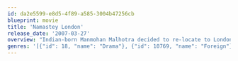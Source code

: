 ```yaml
---
id: da2e5599-e8d5-4f89-a585-3004b47256cb
blueprint: movie
title: 'Namastey London'
release_date: '2007-03-27'
overview: "Indian-born Manmohan Malhotra decided to re-locate to London, England, established himself, returned to India, got married to Bebo, and after a period of 4 years got a visa for her so that she could live with him. Shortly thereafter she gave birth to Jasmeet. Manmohan was always embarrassed of Bebo, as she was overly healthy and not quite sophisticated, as a result he always left her at home, while he socialized. Bebo did not want Jasmeet to end up like her, so got her admitted in an English Medium school, encouraged to mingle with Caucasian friends, and as a result Jasmeet was transformed in to Jazz - a stunningly beautiful young woman, British in looks, talk, habits, and heart. Manmohan's plans to get her married to an Indian boy are all in vain. His friend, Parvez Khan, is in a similar situation with his son, Imran, openly romancing a Caucasian blonde, Susan. Manmohan decides to take his family for a tour in India..."
genres: '[{"id": 18, "name": "Drama"}, {"id": 10769, "name": "Foreign"}, {"id": 10749, "name": "Romance"}]'
---
```

